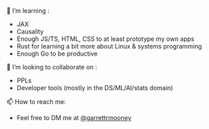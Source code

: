 🌱 I’m learning :
- JAX
- Causality
- Enough JS/TS, HTML, CSS to at least prototype my own apps
- Rust for learning a bit more about Linux & systems programming
- Enough Go to be productive

👯 I’m looking to collaborate on :
- PPLs
- Developer tools (mostly in the DS/ML/AI/stats domain)

📫 How to reach me: 
- Feel free to DM me at [@garrettrmooney](https://twitter.com/garrettrmooney) 

<!--
**GarrettMooney/GarrettMooney** is a ✨ _special_ ✨ repository because its `README.md` (this file) appears on your GitHub profile.

Here are some ideas to get you started:

- 🔭 I’m currently working on ...
- 🌱 I’m currently learning ...
- 👯 I’m looking to collaborate on ...
- 🤔 I’m looking for help with ...
- 💬 Ask me about ...
- 📫 How to reach me: ...
- 😄 Pronouns: ...
- ⚡ Fun fact: ...
-->
